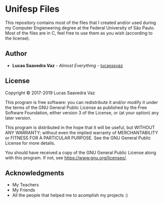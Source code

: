 # Unifesp Files

This repository contains most of the files that I created and/or used during my Computer Engieneering degree at the Federal University of São Paulo. Most of the files are in C, feel free to use them as you wish (according to the license).

## Author

* **Lucas Saavedra Vaz** - *Almost Everything* - [lucasssvaz](https://github.com/lucasssvaz)

## License

Copyright © 2017-2019 Lucas Saavedra Vaz

This program is free software: you can redistribute it and/or modify
it under the terms of the GNU General Public License as published by
the Free Software Foundation, either version 3 of the License, or
(at your option) any later version.

This program is distributed in the hope that it will be useful,
but WITHOUT ANY WARRANTY; without even the implied warranty of
MERCHANTABILITY or FITNESS FOR A PARTICULAR PURPOSE.  See the
GNU General Public License for more details.

You should have received a copy of the GNU General Public License
along with this program.  If not, see <https://www.gnu.org/licenses/>.

## Acknowledgments

* My Teachers
* My Friends
* All the people that helped me to acomplish my projects :)
